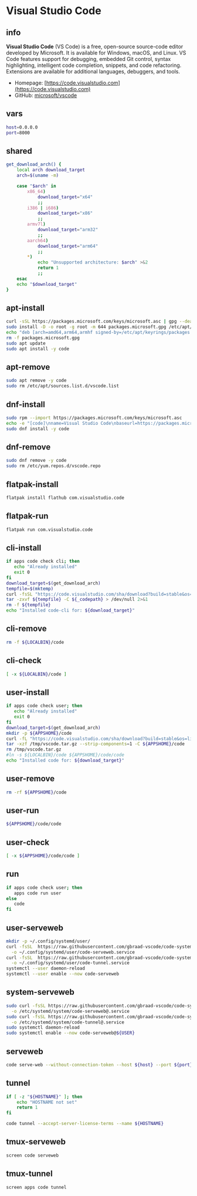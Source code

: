 # Visual Studio Code


## info

**Visual Studio Code** (VS Code) is a free, open-source source-code editor developed by Microsoft. It is available for Windows, macOS, and Linux. VS Code features support for debugging, embedded Git control, syntax highlighting, intelligent code completion, snippets, and code refactoring. Extensions are available for additional languages, debuggers, and tools.

- Homepage: [https://code.visualstudio.com](https://code.visualstudio.com)
- GitHub: [microsoft/vscode](https://github.com/microsoft/vscode)


## vars
```sh
host=0.0.0.0
port=8000
```

## shared
```sh
get_download_arch() {
    local arch download_target
    arch=$(uname -m)

    case "$arch" in
        x86_64)
            download_target="x64"
            ;;
        i386 | i686)
            download_target="x86"
            ;;
        armv7l)
            download_target="arm32"
            ;;
        aarch64)
            download_target="arm64"
            ;;
        *)
            echo "Unsupported architecture: $arch" >&2
            return 1
            ;;
    esac
    echo "$download_target"
}
```

## apt-install
```sh
curl -sSL https://packages.microsoft.com/keys/microsoft.asc | gpg --dearmor > packages.microsoft.gpg
sudo install -D -o root -g root -m 644 packages.microsoft.gpg /etc/apt/keyrings/packages.microsoft.gpg
echo "deb [arch=amd64,arm64,armhf signed-by=/etc/apt/keyrings/packages.microsoft.gpg] https://packages.microsoft.com/repos/code stable main" |sudo tee /etc/apt/sources.list.d/vscode.list > /dev/null
rm -f packages.microsoft.gpg
sudo apt update
sudo apt install -y code
```

## apt-remove
```sh
sudo apt remove -y code
sudo rm /etc/apt/sources.list.d/vscode.list
```

## dnf-install
```sh
sudo rpm --import https://packages.microsoft.com/keys/microsoft.asc
echo -e "[code]\nname=Visual Studio Code\nbaseurl=https://packages.microsoft.com/yumrepos/vscode\nenabled=1\nautorefresh=1\ntype=rpm-md\ngpgcheck=1\ngpgkey=https://packages.microsoft.com/keys/microsoft.asc" | sudo tee /etc/yum.repos.d/vscode.repo > /dev/null
sudo dnf install -y code
```

## dnf-remove
```sh
sudo dnf remove -y code
sudo rm /etc/yum.repos.d/vscode.repo
```

## flatpak-install
```sh
flatpak install flathub com.visualstudio.code
```

## flatpak-run
```sh
flatpak run com.visualstudio.code
```

## cli-install
```sh
if apps code check cli; then
   echo "Already installed"
   exit 0
fi
download_target=$(get_download_arch)
tempfile=$(mktemp)
curl -fsSL "https://code.visualstudio.com/sha/download?build=stable&os=cli-alpine-${download_target}" -o ${tempfile}
tar -zxvf ${tempfile} -C ${_codepath} > /dev/null 2>&1
rm -f ${tempfile}
echo "Installed code-cli for: ${download_target}"
```

## cli-remove
```sh
rm -f ${LOCALBIN}/code
```

## cli-check
```sh
[ -x ${LOCALBIN}/code ]
```

## user-install
```sh
if apps code check user; then
   echo "Already installed"
   exit 0
fi
download_target=$(get_download_arch)
mkdir -p ${APPSHOME}/code
curl -fL "https://code.visualstudio.com/sha/download?build=stable&os=linux-${download_target}" -o /tmp/vscode.tar.gz
tar -xzf /tmp/vscode.tar.gz --strip-components=1 -C ${APPSHOME}/code
rm /tmp/vscode.tar.gz
#ln -s ${LOCALBIN}/code ${APPSHOME}/code/code
echo "Installed code for: ${download_target}"
```

## user-remove
```sh
rm -rf ${APPSHOME}/code
```

## user-run
```sh
${APPSHOME}/code/code
```

## user-check
```sh
[ -x ${APPSHOME}/code/code ]
```

## run
```sh
if apps code check user; then
   apps code run user
else
   code
fi
```

## user-serveweb
```sh
mkdir -p ~/.config/systemd/user/
curl -fsSL  https://raw.githubusercontent.com/gbraad-vscode/code-systemd/refs/heads/main/user/code-serveweb.service \
  -o ~/.config/systemd/user/code-serveweb.service
curl -fsSL  https://raw.githubusercontent.com/gbraad-vscode/code-systemd/refs/heads/main/user/code-tunnel.service   \
  -o ~/.config/systemd/user/code-tunnel.service
systemctl --user daemon-reload
systemctl --user enable --now code-serveweb
```

## system-serveweb
```sh
sudo curl -fsSL https://raw.githubusercontent.com/gbraad-vscode/code-systemd/refs/heads/main/system/code-serveweb%40.service \
  -o /etc/systemd/system/code-serveweb@.service
sudo curl -fsSL https://raw.githubusercontent.com/gbraad-vscode/code-systemd/refs/heads/main/system/code-tunnel%40.service   \
  -o /etc/systemd/system/code-tunnel@.service
sudo systemctl daemon-reload
sudo systemctl enable --now code-serveweb@${USER}
```

## serveweb
```sh
code serve-web --without-connection-token --host ${host} --port ${port}
```

## tunnel
```sh
if [ -z "${HOSTNAME}" ]; then
    echo "HOSTNAME not set"
    return 1
fi

code tunnel --accept-server-license-terms --name ${HOSTNAME}
```

## tmux-serveweb
```sh
screen code serveweb
```

## tmux-tunnel
```sh
screen apps code tunnel
```

